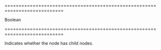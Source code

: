 ===========================================================================
<!--type-->Boolean<!--/type-->
===========================================================================

<!--shortDescription-->
Indicates whether the node has child nodes. 
<!--/shortDescription-->

<!--fullDescription-->

<!--/fullDescription-->
